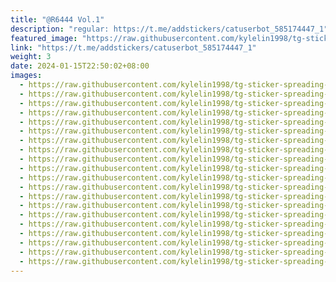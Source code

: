 ```yaml
---
title: "@R6444 Vol.1"
description: "regular: https://t.me/addstickers/catuserbot_585174447_1"
featured_image: "https://raw.githubusercontent.com/kylelin1998/tg-sticker-spreading-worldwide-images/main/img/9cf3eb3f-b593-43be-8aa0-b3928f1f3e73.jpg"
link: "https://t.me/addstickers/catuserbot_585174447_1"
weight: 3
date: 2024-01-15T22:50:02+08:00
images:
  - https://raw.githubusercontent.com/kylelin1998/tg-sticker-spreading-worldwide-images/main/img/9cf3eb3f-b593-43be-8aa0-b3928f1f3e73.jpg
  - https://raw.githubusercontent.com/kylelin1998/tg-sticker-spreading-worldwide-images/main/img/d61cf5bc-cdb3-48cd-bc0e-303d0a11eff0.jpg
  - https://raw.githubusercontent.com/kylelin1998/tg-sticker-spreading-worldwide-images/main/img/0a3ae64e-912a-46cb-bf44-511b50f2adc5.jpg
  - https://raw.githubusercontent.com/kylelin1998/tg-sticker-spreading-worldwide-images/main/img/30201bed-6c13-484d-bde7-f69cad78f45b.jpg
  - https://raw.githubusercontent.com/kylelin1998/tg-sticker-spreading-worldwide-images/main/img/b1898483-cf6e-4600-bd8e-c0a16397fa10.jpg
  - https://raw.githubusercontent.com/kylelin1998/tg-sticker-spreading-worldwide-images/main/img/f1d85e2c-6630-49ad-bbee-d6f9d263c725.jpg
  - https://raw.githubusercontent.com/kylelin1998/tg-sticker-spreading-worldwide-images/main/img/8f49ae6d-f36b-4836-bc25-5076b18f52d0.jpg
  - https://raw.githubusercontent.com/kylelin1998/tg-sticker-spreading-worldwide-images/main/img/351aff65-2338-42c2-ba23-c8bbcec78e3c.jpg
  - https://raw.githubusercontent.com/kylelin1998/tg-sticker-spreading-worldwide-images/main/img/72ad59d2-d3bf-4d5f-b1ac-95f27bcc828f.jpg
  - https://raw.githubusercontent.com/kylelin1998/tg-sticker-spreading-worldwide-images/main/img/a9dc6055-26ae-45d0-aece-87d55c4c94e8.jpg
  - https://raw.githubusercontent.com/kylelin1998/tg-sticker-spreading-worldwide-images/main/img/c65d59c7-1018-4cf0-b907-88f3ece2d72b.jpg
  - https://raw.githubusercontent.com/kylelin1998/tg-sticker-spreading-worldwide-images/main/img/51a17248-a0ac-4756-bc1e-49cd4c00fc58.jpg
  - https://raw.githubusercontent.com/kylelin1998/tg-sticker-spreading-worldwide-images/main/img/e9830733-cf07-4b3e-9221-af4e8a64a612.jpg
  - https://raw.githubusercontent.com/kylelin1998/tg-sticker-spreading-worldwide-images/main/img/9a189aca-574b-49c0-8a56-4ef087a7729e.jpg
  - https://raw.githubusercontent.com/kylelin1998/tg-sticker-spreading-worldwide-images/main/img/91d93768-c010-4547-b76a-5855dca3d470.jpg
  - https://raw.githubusercontent.com/kylelin1998/tg-sticker-spreading-worldwide-images/main/img/d905bbcf-ec9d-4525-8bb2-8ff569d3f798.jpg
  - https://raw.githubusercontent.com/kylelin1998/tg-sticker-spreading-worldwide-images/main/img/b1772ee8-0cb4-4b23-a438-29337fdc8bf3.jpg
  - https://raw.githubusercontent.com/kylelin1998/tg-sticker-spreading-worldwide-images/main/img/6c50bc92-b055-4272-be8f-58bca03a78a1.jpg
  - https://raw.githubusercontent.com/kylelin1998/tg-sticker-spreading-worldwide-images/main/img/bd8ed1b4-aead-402b-98fa-50ac5384b52e.jpg
  - https://raw.githubusercontent.com/kylelin1998/tg-sticker-spreading-worldwide-images/main/img/46a35f0e-a00a-41b3-9240-ac9d229266af.jpg
---
```

